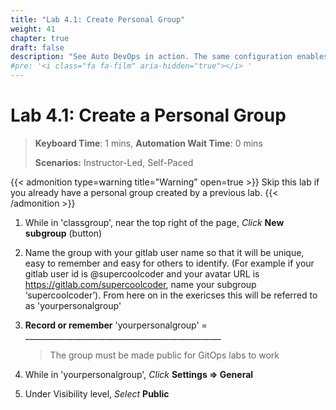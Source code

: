 ```yaml
---
title: "Lab 4.1: Create Personal Group"
weight: 41
chapter: true
draft: false
description: "See Auto DevOps in action. The same configuration enables GitLab CD using helm and kubectl commands."
#pre: '<i class="fa fa-film" aria-hidden="true"></i> '
---
```


# Lab 4.1: Create a Personal Group

> **Keyboard Time**: 1 mins, **Automation Wait Time**: 0 mins
>
> **Scenarios:** Instructor-Led, Self-Paced

{{< admonition type=warning title="Warning" open=true >}}
Skip this lab if you already have a personal group created by a previous lab.
{{< /admonition >}}

1. While in 'classgroup', near the top right of the page, *Click* **New subgroup** (button)
2. Name the group with your gitlab user name so that it will be unique, easy to remember and easy for others to identify. (For example if your gitlab user id is @supercoolcoder and your avatar URL is https://gitlab.com/supercoolcoder, name your subgroup ‘supercoolcoder’). 
    From here on in the exericses this will be referred to as 'yourpersonalgroup'
3. **Record or remember** 'yourpersonalgroup' = _________________________________________________

    > The group must be made public for GitOps labs to work

4. While in 'yourpersonalgroup', *Click* **Settings => General**

5. Under Visibility level, *Select* **Public**